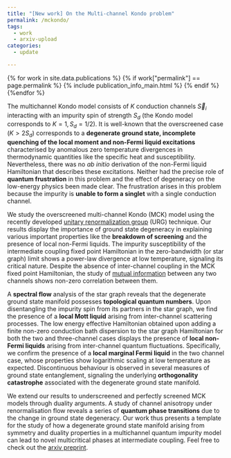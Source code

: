 ```yaml
---
title: "[New work] On the Multi-channel Kondo problem"
permalink: /mckondo/
tags:
  - work
  - arxiv-upload
categories:
  - update

---
```


{% for work in site.data.publications %}
{% if work["permalink"] == page.permalink %}
{% include publication_info_main.html %}
{% endif %}
{%endfor %}

The multichannel Kondo model consists of $K$ conduction channels $\vec S_i$ interacting with an impurity spin of strength $S_d$ (the Kondo model corresponds to $K=1,S_d=1/2$). It is well-known that the overscreened case $(K > 2S_d)$ corresponds to a **degenerate ground state, incomplete quenching of the local moment and non-Fermi liquid excitations** characterised by anomalous zero temperature divergences in thermodynamic quantities like the specific heat and susceptibility. Nevertheless, there was no _ab initio_ derivation of the non-Fermi liquid Hamiltonian that describes these excitations. Neither had the precise role of **quantum frustration** in this problem and the effect of degeneracy on the low-energy physics been made clear. The frustration arises in this problem because the impurity is **unable to form a singlet** with a single conduction channel.

We study the overscreened multi-channel Kondo (MCK) model using the recently developed [unitary renormalization group](https://www.sciencedirect.com/science/article/pii/S055032132030256X) (URG) technique. Our results display the importance of ground state degeneracy in explaining various important properties like the **breakdown of screening** and the presence of local non-Fermi liquids. The impurity susceptibility of the intermediate coupling fixed point Hamiltonian in the zero-bandwidth (or star graph) limit shows a power-law divergence at low temperature, signaling its critical nature. Despite the absence of inter-channel coupling in the MCK fixed point Hamiltonian, the study of [mutual information](https://en.wikipedia.org/wiki/Mutual_information) between any two channels shows non-zero correlation between them. 

A **spectral flow** analysis of the star graph reveals that the degenerate ground state manifold possesses **topological quantum numbers**. Upon disentangling the impurity spin from its partners in the star graph, we find the presence of a **local Mott liquid** arising from inter-channel scattering processes.
The low energy effective Hamiltonian obtained upon adding a finite non-zero conduction bath dispersion to the star graph Hamiltonian for both the two and three-channel cases displays the presence of **local non-Fermi liquids** arising from inter-channel quantum fluctuations. Specifically, we confirm the presence of a **local marginal Fermi liquid** in the two channel case, whose properties show logarithmic scaling at low temperature as expected. Discontinuous behaviour is observed in several measures of ground state entanglement, signaling the underlying **orthogonality catastrophe** associated with the degenerate ground state manifold.

We extend our results to underscreened and perfectly screened MCK models through duality arguments. A study of channel anisotropy under renormalisation flow reveals a series of **quantum phase transitions** due to the change in ground state degeneracy. Our work thus presents a template for the study of how a degenerate ground state manifold arising from symmetry and duality properties in a multichannel quantum impurity model can lead to novel multicritical phases at intermediate coupling. 
Feel free to check out the [arxiv preprint](https://arxiv.org/abs/2111.10580).
